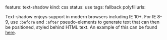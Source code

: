 feature: text-shadow
kind: css
status: use
tags: fallback
polyfillurls: 

Text-shadow enjoys support in modern browsers including IE 10+. For IE 8-9, use <code>:before</code> and <code>:after</code> pseudo-elements to generate text that can then be positioned, styled behind HTML text. An example of this can be found [here](http://jsfiddle.net/9tsBq/).
